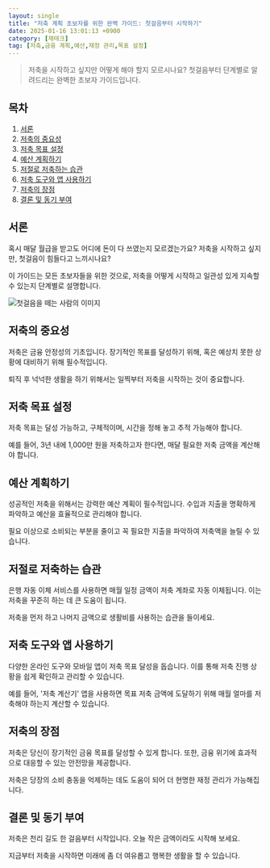 ```yaml
---
layout: single
title: "저축 계획 초보자를 위한 완벽 가이드: 첫걸음부터 시작하기"
date: 2025-01-16 13:01:13 +0900
category: [재테크]
tag: [저축,금융 계획,예산,재정 관리,목표 설정]
---
```

  
> 저축을 시작하고 싶지만 어떻게 해야 할지 모르시나요? 첫걸음부터 단계별로 알려드리는 완벽한 초보자 가이드입니다.

## 목차
1. [서론](#서론)
2. [저축의 중요성](#저축의-중요성)
3. [저축 목표 설정](#저축-목표-설정)
4. [예산 계획하기](#예산-계획하기)
5. [저절로 저축하는 습관](#저절로-저축하는-습관)
6. [저축 도구와 앱 사용하기](#저축-도구와-앱-사용하기)
7. [저축의 장점](#저축의-장점)
8. [결론 및 동기 부여](#결론-및-동기-부여)

## 서론

혹시 매달 월급을 받고도 어디에 돈이 다 쓰였는지 모르겠는가요? 저축을 시작하고 싶지만, 첫걸음이 힘들다고 느끼시나요?


이 가이드는 모든 초보자들을 위한 것으로, 저축을 어떻게 시작하고 일관성 있게 지속할 수 있는지 단계별로 설명합니다.


![첫걸음을 떼는 사람의 이미지](https://i.ibb.co/gJXVKwy/png-skoid-d505667d-d6c1-4a0a-bac7-5c84a87759f8-sktid-a48cca56-e6da-484e-a814-9c849652bcb3-skt-2025-0.png)



## 저축의 중요성

저축은 금융 안정성의 기초입니다. 장기적인 목표를 달성하기 위해, 혹은 예상치 못한 상황에 대비하기 위해 필수적입니다.


퇴직 후 넉넉한 생활을 하기 위해서는 일찍부터 저축을 시작하는 것이 중요합니다.



## 저축 목표 설정

저축 목표는 달성 가능하고, 구체적이며, 시간을 정해 놓고 추적 가능해야 합니다.


예를 들어, 3년 내에 1,000만 원을 저축하고자 한다면, 매달 필요한 저축 금액을 계산해야 합니다.



## 예산 계획하기

성공적인 저축을 위해서는 강력한 예산 계획이 필수적입니다. 수입과 지출을 명확하게 파악하고 예산을 효율적으로 관리해야 합니다.


필요 이상으로 소비되는 부분을 줄이고 꼭 필요한 지출을 파악하여 저축액을 늘릴 수 있습니다.



## 저절로 저축하는 습관

은행 자동 이체 서비스를 사용하면 매월 일정 금액이 저축 계좌로 자동 이체됩니다. 이는 저축을 꾸준히 하는 데 큰 도움이 됩니다.


저축을 먼저 하고 나머지 금액으로 생활비를 사용하는 습관을 들이세요.



## 저축 도구와 앱 사용하기

다양한 온라인 도구와 모바일 앱이 저축 목표 달성을 돕습니다. 이를 통해 저축 진행 상황을 쉽게 확인하고 관리할 수 있습니다.


예를 들어, '저축 계산기' 앱을 사용하면 목표 저축 금액에 도달하기 위해 매월 얼마를 저축해야 하는지 계산할 수 있습니다.



## 저축의 장점

저축은 당신이 장기적인 금융 목표를 달성할 수 있게 합니다. 또한, 금융 위기에 효과적으로 대응할 수 있는 안전망을 제공합니다.


저축은 당장의 소비 충동을 억제하는 데도 도움이 되어 더 현명한 재정 관리가 가능해집니다.



## 결론 및 동기 부여

저축은 천리 길도 한 걸음부터 시작입니다. 오늘 작은 금액이라도 시작해 보세요.


지금부터 저축을 시작하면 미래에 좀 더 여유롭고 행복한 생활을 할 수 있습니다.

